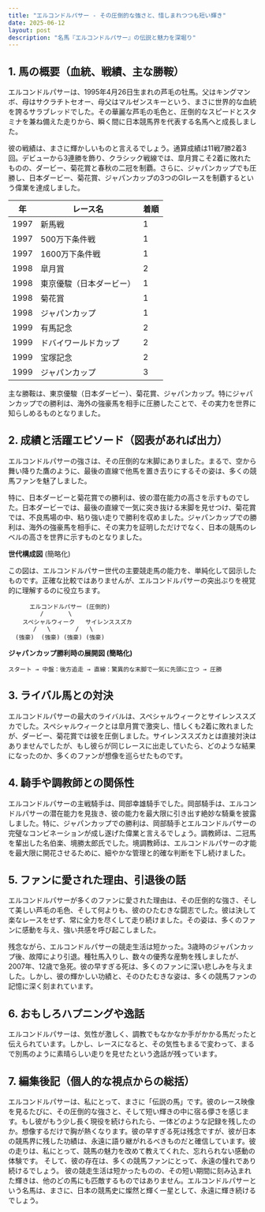 ```yaml
---
title: "エルコンドルパサー - その圧倒的な強さと、惜しまれつつも短い輝き"
date: 2025-06-12
layout: post
description: "名馬『エルコンドルパサー』の伝説と魅力を深堀り"
---
```


## 1. 馬の概要（血統、戦績、主な勝鞍）

エルコンドルパサーは、1995年4月26日生まれの芦毛の牡馬。父はキングマンボ、母はサクラチトセオー、母父はマルゼンスキーという、まさに世界的な血統を誇るサラブレッドでした。その華麗な芦毛の毛色と、圧倒的なスピードとスタミナを兼ね備えた走りから、瞬く間に日本競馬界を代表する名馬へと成長しました。

彼の戦績は、まさに輝かしいものと言えるでしょう。通算成績は11戦7勝2着3回。デビューから3連勝を飾り、クラシック戦線では、皐月賞こそ2着に敗れたものの、ダービー、菊花賞と春秋の二冠を制覇。さらに、ジャパンカップでも圧勝し、日本ダービー、菊花賞、ジャパンカップの3つのGIレースを制覇するという偉業を達成しました。

| 年 | レース名             | 着順 |
|---|----------------------|-------|
| 1997 | 新馬戦               | 1     |
| 1997 | 500万下条件戦         | 1     |
| 1997 | 1600万下条件戦       | 1     |
| 1998 | 皐月賞               | 2     |
| 1998 | 東京優駿（日本ダービー） | 1     |
| 1998 | 菊花賞               | 1     |
| 1998 | ジャパンカップ         | 1     |
| 1999 | 有馬記念               | 2     |
| 1999 | ドバイワールドカップ   | 2     |
| 1999 | 宝塚記念               | 2     |
| 1999 | ジャパンカップ         | 3     |


主な勝鞍は、東京優駿（日本ダービー）、菊花賞、ジャパンカップ。特にジャパンカップでの勝利は、海外の強豪馬を相手に圧勝したことで、その実力を世界に知らしめるものとなりました。


## 2. 成績と活躍エピソード（図表があれば出力）

エルコンドルパサーの強さは、その圧倒的な末脚にありました。まるで、空から舞い降りた鷹のように、最後の直線で他馬を置き去りにするその姿は、多くの競馬ファンを魅了しました。

特に、日本ダービーと菊花賞での勝利は、彼の潜在能力の高さを示すものでした。日本ダービーでは、最後の直線で一気に突き抜ける末脚を見せつけ、菊花賞では、不良馬場の中、粘り強い走りで勝利を収めました。ジャパンカップでの勝利は、海外の強豪馬を相手に、その実力を証明しただけでなく、日本の競馬のレベルの高さを世界に示すものとなりました。

**世代構成図** (簡略化)

この図は、エルコンドルパサー世代の主要競走馬の能力を、単純化して図示したものです。正確な比較ではありませんが、エルコンドルパサーの突出ぶりを視覚的に理解するのに役立ちます。


```
      エルコンドルパサー (圧倒的)
         /       \
    スペシャルウィーク   サイレンススズカ
       /   \       /   \
  (強豪)  (強豪) (強豪) (強豪)
```


**ジャパンカップ勝利時の展開図 (簡略化)**

```
スタート → 中盤：後方追走 → 直線：驚異的な末脚で一気に先頭に立つ → 圧勝
```


## 3. ライバル馬との対決

エルコンドルパサーの最大のライバルは、スペシャルウィークとサイレンススズカでした。スペシャルウィークとは皐月賞で激突し、惜しくも2着に敗れましたが、ダービー、菊花賞では彼を圧倒しました。サイレンススズカとは直接対決はありませんでしたが、もし彼らが同じレースに出走していたら、どのような結果になったのか、多くのファンが想像を巡らせたものです。


## 4. 騎手や調教師との関係性

エルコンドルパサーの主戦騎手は、岡部幸雄騎手でした。岡部騎手は、エルコンドルパサーの潜在能力を見抜き、彼の能力を最大限に引き出す絶妙な騎乗を披露しました。特に、ジャパンカップでの勝利は、岡部騎手とエルコンドルパサーの完璧なコンビネーションが成し遂げた偉業と言えるでしょう。調教師は、二冠馬を輩出した名伯楽、境勝太郎氏でした。境調教師は、エルコンドルパサーの才能を最大限に開花させるために、細やかな管理と的確な判断を下し続けました。


## 5. ファンに愛された理由、引退後の話

エルコンドルパサーが多くのファンに愛された理由は、その圧倒的な強さ、そして美しい芦毛の毛色、そして何よりも、彼のひたむきな闘志でした。彼は決して楽なレースをせず、常に全力を尽くして走り続けました。その姿は、多くのファンに感動を与え、強い共感を呼び起こしました。

残念ながら、エルコンドルパサーの競走生活は短かった。3歳時のジャパンカップ後、故障により引退。種牡馬入りし、数々の優秀な産駒を残しましたが、2007年、12歳で急死。彼の早すぎる死は、多くのファンに深い悲しみを与えました。しかし、彼の輝かしい功績と、そのひたむきな姿は、多くの競馬ファンの記憶に深く刻まれています。


## 6. おもしろハプニングや逸話

エルコンドルパサーは、気性が激しく、調教でもなかなか手がかかる馬だったと伝えられています。しかし、レースになると、その気性もまるで変わって、まるで別馬のように素晴らしい走りを見せたという逸話が残っています。


## 7. 編集後記（個人的な視点からの総括）

エルコンドルパサーは、私にとって、まさに「伝説の馬」です。彼のレース映像を見るたびに、その圧倒的な強さと、そして短い輝きの中に宿る儚さを感じます。もし彼がもう少し長く現役を続けられたら、一体どのような記録を残したのか。想像するだけで胸が熱くなります。彼の早すぎる死は残念ですが、彼が日本の競馬界に残した功績は、永遠に語り継がれるべきものだと確信しています。彼の走りは、私にとって、競馬の魅力を改めて教えてくれた、忘れられない感動の体験です。  そして、彼の存在は、多くの競馬ファンにとって、永遠の憧れであり続けるでしょう。  彼の競走生活は短かったものの、その短い期間に刻み込まれた輝きは、他のどの馬にも匹敵するものではありません。エルコンドルパサーという名馬は、まさに、日本の競馬史に燦然と輝く一星として、永遠に輝き続けるでしょう。

